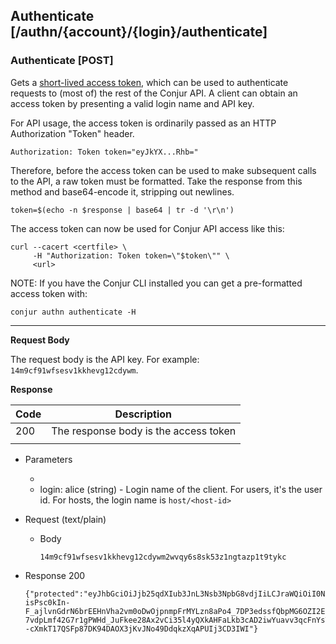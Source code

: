 ## Authenticate [/authn/{account}/{login}/authenticate]

### Authenticate [POST]

Gets a [short-lived access token](/reference/cryptography.html#authentication-tokens), which can be used to authenticate requests to (most of) the rest of the Conjur API. A client can obtain an access token by presenting a valid login name and API key.

For API usage, the access token is ordinarily passed as an HTTP Authorization "Token" header.

```
Authorization: Token token="eyJkYX...Rhb="
```

Therefore, before the access token can be used to make subsequent calls to the API, a raw token must be formatted.
Take the response from this method and base64-encode it, stripping out newlines.

```
token=$(echo -n $response | base64 | tr -d '\r\n')
```

The access token can now be used for Conjur API access like this:

```
curl --cacert <certfile> \
     -H "Authorization: Token token=\"$token\"" \
     <url>
```

NOTE: If you have the Conjur CLI installed you can get a pre-formatted access token with:

```
conjur authn authenticate -H
```


---

**Request Body**

The request body is the API key. For example: `14m9cf91wfsesv1kkhevg12cdywm`. 

**Response**

| Code | Description                           |
|------|---------------------------------------|
|  200 | The response body is the access token |
|<!-- include(partials/http_401.md) -->|

+ Parameters
    + <!-- include(partials/account_param.md) -->
    + login: alice (string) - Login name of the client. For users, it's the user id. For hosts, the login name is `host/<host-id>`

+ Request (text/plain)
    + Body

        ```
        14m9cf91wfsesv1kkhevg12cdywm2wvqy6s8sk53z1ngtazp1t9tykc
        ```

+ Response 200

    ```
    {"protected":"eyJhbGciOiJjb25qdXIub3JnL3Nsb3NpbG8vdjIiLCJraWQiOiI0NGIwMjBmNjY0MDBmNzFhZDQ3Y2I0N2IzYTFiNmU5MSJ9","payload":"eyJzdWIiOiJhbGljZSIsImlhdCI6MTUwNTgzMDY1MX0=","signature":"iRLTwNomb_b6TS4e539IIC-isPsc0kIn-F_ajlvnGdrN6brEEHnVha2vm0oDwOjpnmpFrMYLzn8aPo4_7DP3edssfQbpMG6OZI2Ea9DRfkhQGtSQ2fQvhDos_f16EX_jWQkYlsY6T_RurAxf_7VC4hEhjZA8nLkXOohA1DheyoJiT2-7vdpLmf42G7r1gPWHd_JuFkee28Ax2vCi35l4yQXkAHFaLkb3cAD2iwYuavv3qcFnYsT5WhLQqndPoNzgNa4dMvWRkVNUoVmvL30oE6lAlWPO4rFbPpmLwJRJFudDF8IVV9cVRKnV3z79_3RfEsHJ6YTHVX4Cv--cXmkT17QSFp87DK94DAOX3jKvJNo49DdqkzXqAPUIj3CD3IWI"}
    ```

